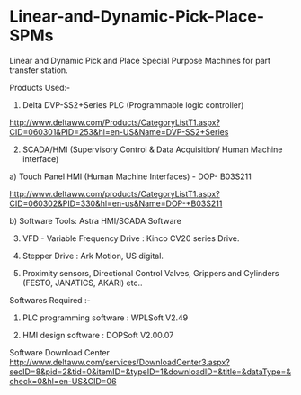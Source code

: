 # Linear-and-Dynamic-Pick-Place-SPMs

Linear and Dynamic Pick and Place Special Purpose Machines for part transfer station. 

Products Used:-

1) Delta DVP-SS2+Series PLC (Programmable logic controller)

http://www.deltaww.com/Products/CategoryListT1.aspx?CID=060301&PID=253&hl=en-US&Name=DVP-SS2+Series


2) SCADA/HMI (Supervisory Control & Data Acquisition/ Human Machine interface) 

a) Touch Panel HMI (Human Machine Interfaces) - 	DOP- B03S211

http://www.deltaww.com/products/CategoryListT1.aspx?CID=060302&PID=330&hl=en-us&Name=DOP-+B03S211

b) Software Tools:  Astra HMI/SCADA Software

3) VFD - Variable Frequency Drive : Kinco CV20 series Drive.

4) Stepper Drive : Ark Motion, US digital.

5) Proximity sensors, Directional Control Valves, Grippers and Cylinders (FESTO, JANATICS, AKARI) etc..

Softwares Required :-

1) PLC programming software : WPLSoft V2.49

2) HMI design software : DOPSoft V2.00.07

Software Download Center
http://www.deltaww.com/services/DownloadCenter3.aspx?secID=8&pid=2&tid=0&itemID=&typeID=1&downloadID=&title=&dataType=&check=0&hl=en-US&CID=06
